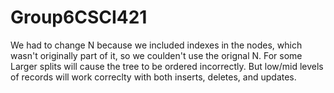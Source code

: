 # Group6CSCI421
We had to change N because we included indexes in the nodes, which wasn't originally part of it, so we coulden't use the orignal N. For some Larger splits will cause the tree to be ordered incorrectly. But low/mid levels of records will work correclty with both inserts, deletes, and updates. 